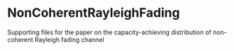 # NonCoherentRayleighFading
Supporting files for the paper on the capacity-achieving distribution of non-coherent Rayleigh fading channel
